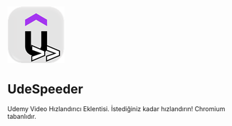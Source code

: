 ![logo](https://github.com/sexettin78/UdeSpeeder/blob/main/kaynakkodlari/icon.png?raw=true "UdeSpeeder Logo")
# UdeSpeeder
Udemy Video Hızlandırıcı Eklentisi. İstediğiniz kadar hızlandırın!
Chromium tabanlıdır. 
